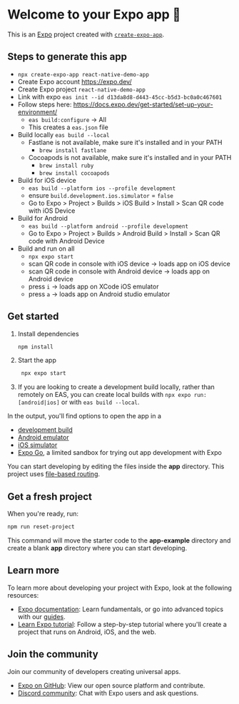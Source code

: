 # Welcome to your Expo app 👋

This is an [Expo](https://expo.dev) project created with [`create-expo-app`](https://www.npmjs.com/package/create-expo-app).

## Steps to generate this app

* `npx create-expo-app react-native-demo-app`
* Create Expo account https://expo.dev/
* Create Expo project `react-native-demo-app`
* Link with expo `eas init --id d13da8d8-d443-45cc-b5d3-bc0a0c467601`
* Follow steps here: https://docs.expo.dev/get-started/set-up-your-environment/
  * `eas build:configure` -> All
  * This creates a `eas.json` file
* Build locally `eas build --local`
  * Fastlane is not available, make sure it's installed and in your PATH
    * `brew install fastlane`
  * Cocoapods is not available, make sure it's installed and in your PATH
    * `brew install ruby`
    * `brew install cocoapods`
* Build for iOS device
  * `eas build --platform ios --profile development`
  * ensure `build.development.ios.simulator` = `false`
  * Go to Expo > Project > Builds > iOS Build > Install > Scan QR code with iOS Device
* Build for Android
  * `eas build --platform android --profile development`
  * Go to Expo > Project > Builds > Android Build > Install > Scan QR code with Android Device
* Build and run on all
  * `npx expo start`
  * scan QR code in console with iOS device -> loads app on iOS device
  * scan QR code in console with Android device -> loads app on Android device
  * press `i` -> loads app on XCode iOS emulator
  * press `a` -> loads app on Android studio emulator

## Get started

1. Install dependencies

   ```bash
   npm install
   ```

2. Start the app

   ```bash
    npx expo start
   ```

3. If you are looking to create a development build locally, rather than remotely on EAS, you can create local builds with `npx expo run:[android|ios]` or with `eas build --local`.

In the output, you'll find options to open the app in a

- [development build](https://docs.expo.dev/develop/development-builds/introduction/)
- [Android emulator](https://docs.expo.dev/workflow/android-studio-emulator/)
- [iOS simulator](https://docs.expo.dev/workflow/ios-simulator/)
- [Expo Go](https://expo.dev/go), a limited sandbox for trying out app development with Expo

You can start developing by editing the files inside the **app** directory. This project uses [file-based routing](https://docs.expo.dev/router/introduction).

## Get a fresh project

When you're ready, run:

```bash
npm run reset-project
```

This command will move the starter code to the **app-example** directory and create a blank **app** directory where you can start developing.

## Learn more

To learn more about developing your project with Expo, look at the following resources:

- [Expo documentation](https://docs.expo.dev/): Learn fundamentals, or go into advanced topics with our [guides](https://docs.expo.dev/guides).
- [Learn Expo tutorial](https://docs.expo.dev/tutorial/introduction/): Follow a step-by-step tutorial where you'll create a project that runs on Android, iOS, and the web.

## Join the community

Join our community of developers creating universal apps.

- [Expo on GitHub](https://github.com/expo/expo): View our open source platform and contribute.
- [Discord community](https://chat.expo.dev): Chat with Expo users and ask questions.
